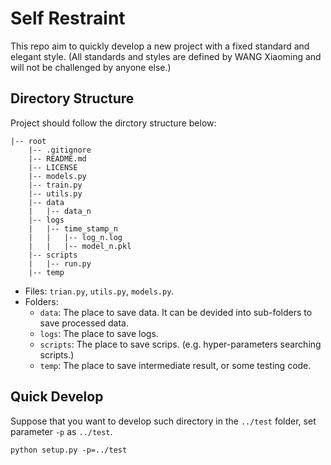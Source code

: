 # Self Restraint

This repo aim to quickly develop a new project with a fixed standard and elegant style. (All standards and styles are defined by WANG Xiaoming and will not be challenged by anyone else.)

## Directory Structure

Project should follow the dirctory structure below:

```
|-- root
    |-- .gitignore
    |-- README.md
    |-- LICENSE
    |-- models.py
    |-- train.py
    |-- utils.py
    |-- data
    |   |-- data_n
    |-- logs
    |   |-- time_stamp_n
    |   |   |-- log_n.log
    |   |   |-- model_n.pkl
    |-- scripts
    |   |-- run.py
    |-- temp
```
- Files: `trian.py`, `utils.py`, `models.py`.
- Folders:
  - `data`: The place to save data. It can be devided into sub-folders to save processed data.
  - `logs`: The place to save logs.
  - `scripts`: The place to save scrips. (e.g. hyper-parameters searching scripts.)
  - `temp`: The place to save intermediate result, or some testing code.

## Quick Develop

Suppose that you want to develop such directory in the `../test` folder, set parameter `-p` as `../test`.

```
python setup.py -p=../test
```
